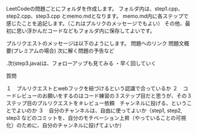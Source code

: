 LeetCodeの問題ごとにフォルダを作成します。
フォルダ内は、step1.cpp、step2.cpp、step3.cpp とmemo.mdとなります。
memo.md内に各ステップで感じたことを追記します。（これはプルリクのメッセージでもよい）
その他、最初に思い浮かんだコードなどもフォルダ内に保存してよいです。

プルリクエストのメッセージは以下のようにします。
問題へのリンク
問題文概要(プレミアムの場合)
次に解く問題の予告など


.次(step3.java)は、フォローアップも見てみる
・早く回していく


質問

１　プルリクエストとwebフックを紐づけるという認識で合っているか
２　コードレビューのお願いをするのはコード練習の３ステップ目だと思うが、その３ステップ目のプルリクエストを＃レビュー依頼　チャンネルに投げる、ということでよいのか
３　自分のチャンネルは、自由に使ってよいか（step1, step2, step3 などのコミットを、自分のモチベーション上昇（やっていることの可視化）のために、自分のチャンネルに投げてよいか）



